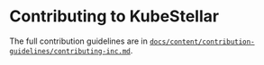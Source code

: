 # Contributing to KubeStellar

The full contribution guidelines are in [`docs/content/contribution-guidelines/contributing-inc.md`](docs/content/contribution-guidelines/contributing-inc.md).